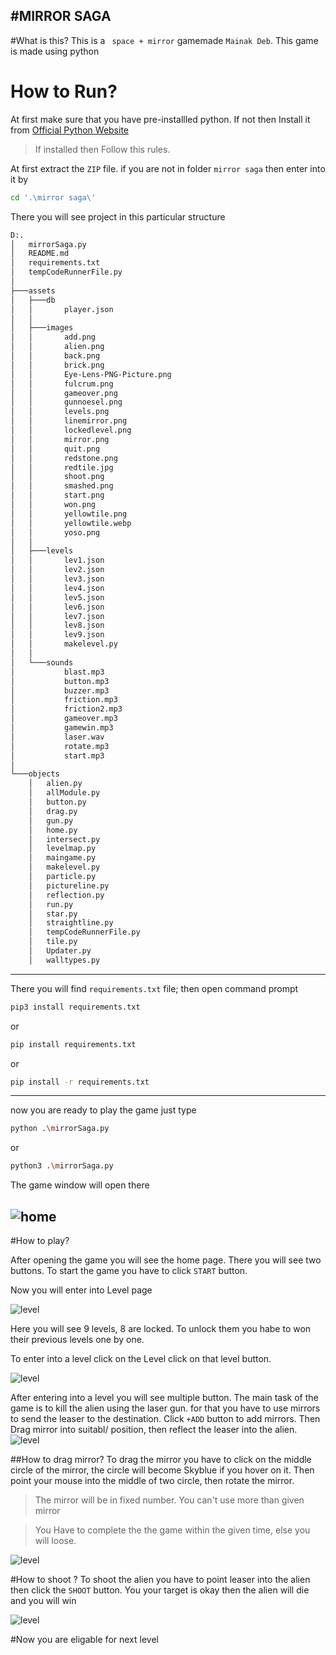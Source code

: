 #**MIRROR SAGA**
-------------------------------
#What is this?
This is a ` space + mirror` gamemade `Mainak Deb`.
This game is made using python


# How to Run?
At first make sure that you have pre-installled python.
If not then Install it from [Official Python Website](https://www.python.org/downloads/)

>If installed then Follow this rules.

At first extract the `ZIP` file.
if you are not in folder  `mirror saga` then enter into it by 
```Bash
cd '.\mirror saga\'
```

There you will see project in this particular structure
```Bash
D:.
│   mirrorSaga.py
│   README.md
│   requirements.txt
│   tempCodeRunnerFile.py
│
├───assets
│   ├───db
│   │       player.json
│   │
│   ├───images
│   │       add.png
│   │       alien.png
│   │       back.png
│   │       brick.png
│   │       Eye-Lens-PNG-Picture.png
│   │       fulcrum.png
│   │       gameover.png
│   │       gunnoesel.png
│   │       levels.png
│   │       linemirror.png
│   │       lockedlevel.png
│   │       mirror.png
│   │       quit.png
│   │       redstone.png
│   │       redtile.jpg
│   │       shoot.png
│   │       smashed.png
│   │       start.png
│   │       won.png
│   │       yellowtile.png
│   │       yellowtile.webp
│   │       yoso.png
│   │
│   ├───levels
│   │       lev1.json
│   │       lev2.json
│   │       lev3.json
│   │       lev4.json
│   │       lev5.json
│   │       lev6.json
│   │       lev7.json
│   │       lev8.json
│   │       lev9.json
│   │       makelevel.py
│   │
│   └───sounds
│           blast.mp3
│           button.mp3
│           buzzer.mp3
│           friction.mp3
│           friction2.mp3
│           gameover.mp3
│           gamewin.mp3
│           laser.wav
│           rotate.mp3
│           start.mp3
│
└───objects
    │   alien.py
    │   allModule.py
    │   button.py
    │   drag.py
    │   gun.py
    │   home.py
    │   intersect.py
    │   levelmap.py
    │   maingame.py
    │   makelevel.py
    │   particle.py
    │   pictureline.py
    │   reflection.py
    │   run.py
    │   star.py
    │   straightline.py
    │   tempCodeRunnerFile.py
    │   tile.py
    │   Updater.py
    │   walltypes.py
```
--------------------------------------------
There you will find `requirements.txt` file;
then open command prompt
```Bash
pip3 install requirements.txt
```

or
```Bash
pip install requirements.txt
```
or
```Bash
pip install -r requirements.txt
```
---------------------------
now you are ready to play the game
just type 
```Bash
python .\mirrorSaga.py
```
or
```Bash
python3 .\mirrorSaga.py
```
The game window will open there

![home](assets/screenshots/home.png)
-------------------------------------------------
#How to play?

After opening the game you will see the home page.
There you will see two buttons. To start the game you have to click `START` button.


Now you will enter into Level page

![level](assets/screenshots/levelmap.png)

Here you will see 9 levels, 8 are locked. To unlock them you habe to won their previous levels one by one.

To enter into a level click on the Level click on that level button.

![level](assets/screenshots/level1.png)

After entering into a level you will see multiple button.
The main task of the game is to kill the alien using the laser gun. for that you have to use mirrors to send the leaser to the destination.
Click `+ADD` button to add mirrors.
Then Drag mirror into suitabl/ position, then reflect the leaser into the alien.
![level](assets/screenshots/level1win.png)



##How to drag mirror?
To drag the mirror you have to click on the middle circle of the mirror, the circle will become Skyblue if you hover on it. Then point your mouse into the middle of two circle, then rotate the mirror.

>The mirror will be in fixed number. You can't use more than given mirror

> You Have to complete the the game within the given time, else you will loose.

![level](assets/screenshots/mirror.png)


#How to shoot ?
To shoot the alien you have to point leaser into the alien then click the `SHOOT`   button. You your target is okay then the alien will die and you will win

![level](assets/screenshots/aliendied.png)

#Now you are eligable for next level

